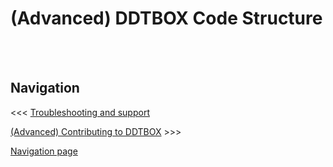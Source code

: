 # (Advanced) DDTBOX Code Structure


















<br/><br/>

## Navigation

<<< [Troubleshooting and support]()

[(Advanced) Contributing to DDTBOX]() >>>

[Navigation page](https://github.com/DDTBOX/tutorials/blob/master/Navigation.md)